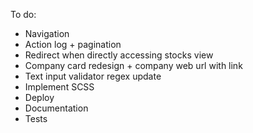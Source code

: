 

To do:

- Navigation
- Action log + pagination
- Redirect when directly accessing stocks view
- Company card redesign + company web url with link
- Text input validator regex update
- Implement SCSS
- Deploy
- Documentation
- Tests

